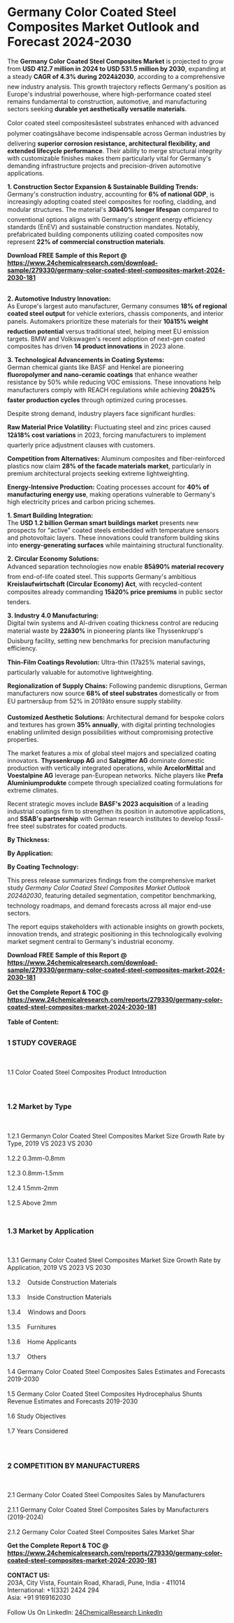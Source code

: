 <h1>Germany Color Coated Steel Composites Market Outlook and Forecast 2024-2030</h1><p>The <strong>Germany Color Coated Steel Composites Market</strong> is projected to grow from <strong>USD 412.7 million in 2024 to USD 531.5 million by 2030</strong>, expanding at a steady <strong>CAGR of 4.3% during 2024â2030</strong>, according to a comprehensive new industry analysis. This growth trajectory reflects Germany's position as Europe's industrial powerhouse, where high-performance coated steel remains fundamental to construction, automotive, and manufacturing sectors seeking <strong>durable yet aesthetically versatile materials</strong>.</p><p>Color coated steel compositesâsteel substrates enhanced with advanced polymer coatingsâhave become indispensable across German industries by delivering <strong>superior corrosion resistance, architectural flexibility, and extended lifecycle performance</strong>. Their ability to merge structural integrity with customizable finishes makes them particularly vital for Germany's demanding infrastructure projects and precision-driven automotive applications.</p><p><strong>1. Construction Sector Expansion &amp; Sustainable Building Trends:</strong><br>
Germany's construction industry, accounting for <strong>6% of national GDP</strong>, is increasingly adopting coated steel composites for roofing, cladding, and modular structures. The material's <strong>30â40% longer lifespan</strong> compared to conventional options aligns with Germany's stringent energy efficiency standards (EnEV) and sustainable construction mandates. Notably, prefabricated building components utilizing coated composites now represent <strong>22% of commercial construction materials</strong>.</p><div><b>Download FREE Sample of this Report @ 
            <a href="https://www.24chemicalresearch.com/download-sample/279330/germany-color-coated-steel-composites-market-2024-2030-181">
            https://www.24chemicalresearch.com/download-sample/279330/germany-color-coated-steel-composites-market-2024-2030-181</a></b></div><br><p><strong>2. Automotive Industry Innovation:</strong><br>
As Europe's largest auto manufacturer, Germany consumes <strong>18% of regional coated steel output</strong> for vehicle exteriors, chassis components, and interior panels. Automakers prioritize these materials for their <strong>10â15% weight reduction potential</strong> versus traditional steel, helping meet EU emission targets. BMW and Volkswagen's recent adoption of next-gen coated composites has driven <strong>14 product innovations</strong> in 2023 alone.</p><p><strong>3. Technological Advancements in Coating Systems:</strong><br>
German chemical giants like BASF and Henkel are pioneering <strong>fluoropolymer and nano-ceramic coatings</strong> that enhance weather resistance by 50% while reducing VOC emissions. These innovations help manufacturers comply with REACH regulations while achieving <strong>20â25% faster production cycles</strong> through optimized curing processes.</p><p>Despite strong demand, industry players face significant hurdles:</p><p><strong>Raw Material Price Volatility:</strong> Fluctuating steel and zinc prices caused <strong>12â18% cost variations</strong> in 2023, forcing manufacturers to implement quarterly price adjustment clauses with customers.</p><p><strong>Competition from Alternatives:</strong> Aluminum composites and fiber-reinforced plastics now claim <strong>28% of the facade materials market</strong>, particularly in premium architectural projects seeking extreme lightweighting.</p><p><strong>Energy-Intensive Production:</strong> Coating processes account for <strong>40% of manufacturing energy use</strong>, making operations vulnerable to Germany's high electricity prices and carbon pricing schemes.</p><p><strong>1. Smart Building Integration:</strong><br>
The <strong>USD 1.2 billion German smart buildings market</strong> presents new prospects for "active" coated steels embedded with temperature sensors and photovoltaic layers. These innovations could transform building skins into <strong>energy-generating surfaces</strong> while maintaining structural functionality.</p><p><strong>2. Circular Economy Solutions:</strong><br>
Advanced separation technologies now enable <strong>85â90% material recovery</strong> from end-of-life coated steel. This supports Germany's ambitious <strong>Kreislaufwirtschaft (Circular Economy) Act</strong>, with recycled-content composites already commanding <strong>15â20% price premiums</strong> in public sector tenders.</p><p><strong>3. Industry 4.0 Manufacturing:</strong><br>
Digital twin systems and AI-driven coating thickness control are reducing material waste by <strong>22â30%</strong> in pioneering plants like Thyssenkrupp's Duisburg facility, setting new benchmarks for precision manufacturing efficiency.</p><p><strong>Thin-Film Coatings Revolution:</strong> Ultra-thin (17â25% material savings, particularly valuable for automotive lightweighting.</p><p><strong>Regionalization of Supply Chains:</strong> Following pandemic disruptions, German manufacturers now source <strong>68% of steel substrates</strong> domestically or from EU partnersâup from 52% in 2019âto ensure supply stability.</p><p><strong>Customized Aesthetic Solutions:</strong> Architectural demand for bespoke colors and textures has grown <strong>35% annually</strong>, with digital printing technologies enabling unlimited design possibilities without compromising protective properties.</p><p>The market features a mix of global steel majors and specialized coating innovators. <strong>Thyssenkrupp AG</strong> and <strong>Salzgitter AG</strong> dominate domestic production with vertically integrated operations, while <strong>ArcelorMittal</strong> and <strong>Voestalpine AG</strong> leverage pan-European networks. Niche players like <strong>Prefa Aluminiumprodukte</strong> compete through specialized coating formulations for extreme climates.</p><p>Recent strategic moves include <strong>BASF's 2023 acquisition</strong> of a leading industrial coatings firm to strengthen its position in automotive applications, and <strong>SSAB's partnership</strong> with German research institutes to develop fossil-free steel substrates for coated products.</p><p><strong>By Thickness:</strong></p><p><strong>By Application:</strong></p><p><strong>By Coating Technology:</strong></p><p>This press release summarizes findings from the comprehensive market study <em>Germany Color Coated Steel Composites Market Outlook 2024â2030</em>, featuring detailed segmentation, competitor benchmarking, technology roadmaps, and demand forecasts across all major end-use sectors.</p><p>The report equips stakeholders with actionable insights on growth pockets, innovation trends, and strategic positioning in this technologically evolving market segment central to Germany's industrial economy.</p><div><b>Download FREE Sample of this Report @ 
            <a href="https://www.24chemicalresearch.com/download-sample/279330/germany-color-coated-steel-composites-market-2024-2030-181">
            https://www.24chemicalresearch.com/download-sample/279330/germany-color-coated-steel-composites-market-2024-2030-181</a></b></div><br><div><b>Get the Complete Report & TOC @ 
            <a href="https://www.24chemicalresearch.com/reports/279330/germany-color-coated-steel-composites-market-2024-2030-181">
            https://www.24chemicalresearch.com/reports/279330/germany-color-coated-steel-composites-market-2024-2030-181</a></b></div><br>
            <b>Table of Content:</b><p><h2><span style="font-size:16px"><strong>1 STUDY COVERAGE</strong></span></h2><br />
<p>1.1 Color Coated Steel Composites Product Introduction</p><br />
<h2><span style="font-size:16px"><strong>1.2 Market by Type</strong></span></h2><br />
<p>1.2.1 Germanyn Color Coated Steel Composites Market Size Growth Rate by Type, 2019 VS 2023 VS 2030<br /><br />
1.2.2 0.3mm-0.8mm&nbsp;&nbsp; &nbsp;<br /><br />
1.2.3 0.8mm-1.5mm<br /><br />
1.2.4 1.5mm-2mm<br /><br />
1.2.5 Above 2mm<br /><br />
<h2><span style="font-size:16px"><strong>1.3 Market by Application</strong></span></h2><br />
<p>1.3.1 Germany Color Coated Steel Composites Market Size Growth Rate by Application, 2019 VS 2023 VS 2030<br /><br />
1.3.2&nbsp;&nbsp; &nbsp;Outside Construction Materials<br /><br />
1.3.3&nbsp;&nbsp; &nbsp;Inside Construction Materials<br /><br />
1.3.4&nbsp;&nbsp; &nbsp;Windows and Doors<br /><br />
1.3.5&nbsp;&nbsp; &nbsp;Furnitures<br /><br />
1.3.6&nbsp;&nbsp; &nbsp;Home Applicants<br /><br />
1.3.7&nbsp;&nbsp; &nbsp;Others<br /><br />
1.4 Germany Color Coated Steel Composites Sales Estimates and Forecasts 2019-2030<br /><br />
1.5 Germany Color Coated Steel Composites Hydrocephalus Shunts Revenue Estimates and Forecasts 2019-2030<br /><br />
1.6 Study Objectives<br /><br />
1.7 Years Considered</p><br />
<h2><span style="font-size:16px"><strong>2 COMPETITION BY MANUFACTURERS</strong></span></h2><br />
<p>2.1 Germany Color Coated Steel Composites Sales by Manufacturers<br /><br />
2.1.1 Germany Color Coated Steel Composites Sales by Manufacturers (2019-2024)<br /><br />
2.1.2 Germany Color Coated Steel Composites Sales Market Shar</p><div><b>Get the Complete Report & TOC @ 
            <a href="https://www.24chemicalresearch.com/reports/279330/germany-color-coated-steel-composites-market-2024-2030-181">
            https://www.24chemicalresearch.com/reports/279330/germany-color-coated-steel-composites-market-2024-2030-181</a></b></div><br><b>CONTACT US:</b><br>
            203A, City Vista, Fountain Road, Kharadi, Pune, India - 411014<br>
            International: +1(332) 2424 294<br>
            Asia: +91 9169162030 <br><br>
            Follow Us On LinkedIn: <a href="https://www.linkedin.com/company/24chemicalresearch/">24ChemicalResearch LinkedIn</a>